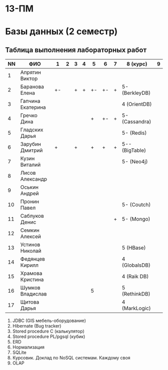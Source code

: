 # 13-ПМ
# Базы данных (2 семестр)

## Таблица выполнения лабораторных работ

| NN  | ФИО               | 1   | 2   | 3   | 4   | 5   | 6   | 7   | 8 (курс)       | 9   |
| --- | ----------------- | --- | --- | --- | --- | --- | --- | --- | -------------- | --- |
| 1   | Апрятин Виктор    |     |     |     |     |     |     |     |                |     |
| 2   | Баранова Елена    | +-  |     | +   | +   | +-  | +-  | +   | 5- (BerkleyDB) |     |
| 3   | Гапчина Екатерина |     |     |     |     |     |     |     | 4 (OrientDB)   |     |
| 4   | Гречко Дина       |     |     |     |     | +   | +-  | +   | 5- (Cassandra) |     |
| 5   | Гладских Дарья    |     |     |     |     |     |     |     | 5- (Redis)     |     |
| 6   | Зарубин Дмитрий   | +   |     | +   |     | +   | +   | +   | 5-- (BigTable) |     |
| 7   | Кузин Виталий     |     |     |     |     |     |     |     | 5- (Neo4j)     |     |
| 8   | Лисов Александр   |     |     |     |     |     |     |     |                |     |
| 9   | Оськин Андрей     |     |     |     |     |     |     |     |                |     |
| 10  | Пронин Павел      |     |     |     |     |     |     |     | 5- (Coutch)    |     |
| 11  | Саблуков Денис    |     |     |     |     |     |     | +   | 5- (Mongo)     |     |
| 12  | Семкин Алексей    |     |     |     |     |     |     |     |                |     |
| 13  | Устинов Николай   |     |     |     |     |     |     |     | 5 (HBase)      |     |
| 14  | Федянцев Кирилл   |     |     |     |     |     |     |     | 4 (GlobalsDB)  |     |
| 15  | Храмова Кристина  |     |     |     |     |     |     |     | 4 (Raik DB)    |     |
| 16  | Шумков Владислав  |     |     |     |     | 5   |     |     | 5 (RethinkDB)  |     |
| 17  | Щитова Дарья      |     |     |     |     |     |     |     | 4 (MarkLogic)  |     |

1. JDBC (GIS мебель-оборудование)
2. Hibernate (Bug tracker)
3. Stored procedure C (калькулятор)
4. Stored procedure PL/pgsql (кубик)
5. ERD
6. Нормализация
7. SQLite
8. Курсовик. Доклад по NoSQL системам. Каждому своя
9. OLAP
